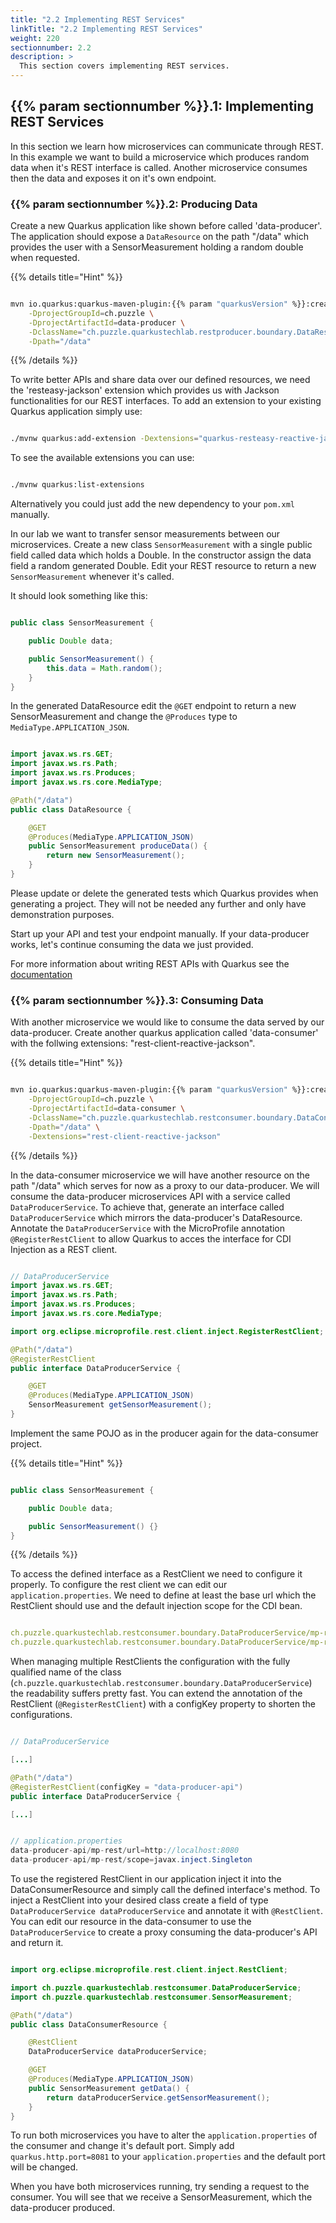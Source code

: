 ```yaml
---
title: "2.2 Implementing REST Services"
linkTitle: "2.2 Implementing REST Services"
weight: 220
sectionnumber: 2.2
description: >
  This section covers implementing REST services.
---
```


## {{% param sectionnumber %}}.1: Implementing REST Services

In this section we learn how microservices can communicate through REST. In this example we want to build a microservice
which produces random data when it's REST interface is called. Another microservice consumes then the data and exposes
it on it's own endpoint.


### {{% param sectionnumber %}}.2: Producing Data

Create a new Quarkus application like shown before called 'data-producer'. The application should expose a `DataResource` on the path "/data" which provides the user with a SensorMeasurement holding a random double when requested.

{{% details title="Hint" %}}

```bash

mvn io.quarkus:quarkus-maven-plugin:{{% param "quarkusVersion" %}}:create \
    -DprojectGroupId=ch.puzzle \
    -DprojectArtifactId=data-producer \
    -DclassName="ch.puzzle.quarkustechlab.restproducer.boundary.DataResource" \
    -Dpath="/data"
```

{{% /details %}}

To write better APIs and share data over our defined resources, we need the 'resteasy-jackson' extension which provides us with
Jackson functionalities for our REST interfaces.
To add an extension to your existing Quarkus application simply use:

```bash

./mvnw quarkus:add-extension -Dextensions="quarkus-resteasy-reactive-jackson"

```

To see the available extensions you can use:

```bash

./mvnw quarkus:list-extensions

```

Alternatively you could just add the new dependency to your `pom.xml` manually.

In our lab we want to transfer sensor measurements between our microservices. Create a new class `SensorMeasurement` with a single public field called data which holds a Double. In the constructor assign the data field a random generated Double. Edit your REST resource to return a new `SensorMeasurement` whenever it's called.

It should look something like this:

```java

public class SensorMeasurement {

    public Double data;

    public SensorMeasurement() {
        this.data = Math.random();
    }
}

```

In the generated DataResource edit the `@GET` endpoint to return a new SensorMeasurement and change the `@Produces` type to `MediaType.APPLICATION_JSON`.

```java

import javax.ws.rs.GET;
import javax.ws.rs.Path;
import javax.ws.rs.Produces;
import javax.ws.rs.core.MediaType;

@Path("/data")
public class DataResource {

    @GET
    @Produces(MediaType.APPLICATION_JSON)
    public SensorMeasurement produceData() {
        return new SensorMeasurement();
    }
}

```

Please update or delete the generated tests which Quarkus provides when generating a project. They will not be needed any further and only have demonstration purposes.

Start up your API and test your endpoint manually. If your data-producer works, let's continue consuming the data we just provided.

For more information about writing REST APIs with Quarkus see the [documentation](https://quarkus.io/guides/rest-json)


### {{% param sectionnumber %}}.3: Consuming Data

With another microservice we would like to consume the data served by our data-producer. Create another quarkus application called 'data-consumer' with the follwing extensions: "rest-client-reactive-jackson".

{{% details title="Hint" %}}

```bash

mvn io.quarkus:quarkus-maven-plugin:{{% param "quarkusVersion" %}}:create \
    -DprojectGroupId=ch.puzzle \
    -DprojectArtifactId=data-consumer \
    -DclassName="ch.puzzle.quarkustechlab.restconsumer.boundary.DataConsumerResource" \
    -Dpath="/data" \
    -Dextensions="rest-client-reactive-jackson"

```

{{% /details %}}

In the data-consumer microservice we will have another resource on the path "/data" which serves for now as a proxy to our data-producer. We will consume the data-producer microservices API with a service called `DataProducerService`. To achieve that, generate an interface called `DataProducerService` which mirrors the data-producer's DataResource. Annotate the `DataProducerService` with the MicroProfile annotation `@RegisterRestClient` to allow Quarkus to acces the interface for CDI Injection as a REST client.

```java

// DataProducerService
import javax.ws.rs.GET;
import javax.ws.rs.Path;
import javax.ws.rs.Produces;
import javax.ws.rs.core.MediaType;

import org.eclipse.microprofile.rest.client.inject.RegisterRestClient;

@Path("/data")
@RegisterRestClient
public interface DataProducerService {

    @GET
    @Produces(MediaType.APPLICATION_JSON)
    SensorMeasurement getSensorMeasurement();
}

```

Implement the same POJO as in the producer again for the data-consumer project.

{{% details title="Hint" %}}

```java

public class SensorMeasurement {

    public Double data;

    public SensorMeasurement() {}
}

```

{{% /details %}}

To access the defined interface as a RestClient we need to configure it properly. To configure the rest client we can edit our `application.properties`.
We need to define at least the base url which the RestClient should use and the default injection scope for the CDI bean.

```yaml

ch.puzzle.quarkustechlab.restconsumer.boundary.DataProducerService/mp-rest/url=http://localhost:8080
ch.puzzle.quarkustechlab.restconsumer.boundary.DataProducerService/mp-rest/scope=javax.inject.Singleton

```

When managing multiple RestClients the configuration with the fully qualified name of the class (`ch.puzzle.quarkustechlab.restconsumer.boundary.DataProducerService`) the readability suffers pretty fast. You can extend the annotation of the RestClient (`@RegisterRestClient`) with a configKey property to shorten the configurations.

```java

// DataProducerService

[...]

@Path("/data")
@RegisterRestClient(configKey = "data-producer-api")
public interface DataProducerService {

[...]
```

```java

// application.properties
data-producer-api/mp-rest/url=http://localhost:8080
data-producer-api/mp-rest/scope=javax.inject.Singleton

```

To use the registered RestClient in our application inject it into the DataConsumerResource and simply call the defined interface's method. To inject a RestClient into your desired class create a field of type `DataProducerService dataProducerService` and annotate it with `@RestClient`.
You can edit our resource in the data-consumer to use the `DataProducerService` to create a proxy consuming the data-producer's API and return it.

```java

import org.eclipse.microprofile.rest.client.inject.RestClient;

import ch.puzzle.quarkustechlab.restconsumer.DataProducerService;
import ch.puzzle.quarkustechlab.restconsumer.SensorMeasurement;

@Path("/data")
public class DataConsumerResource {

    @RestClient
    DataProducerService dataProducerService;

    @GET
    @Produces(MediaType.APPLICATION_JSON)
    public SensorMeasurement getData() {
        return dataProducerService.getSensorMeasurement();
    }
}

```

To run both microservices you have to alter the `application.properties` of the consumer and change it's default port. Simply add `quarkus.http.port=8081` to your `application.properties` and the default port will be changed.

When you have both microservices running, try sending a request to the consumer. You will see that we receive a SensorMeasurement, which the data-producer produced.
